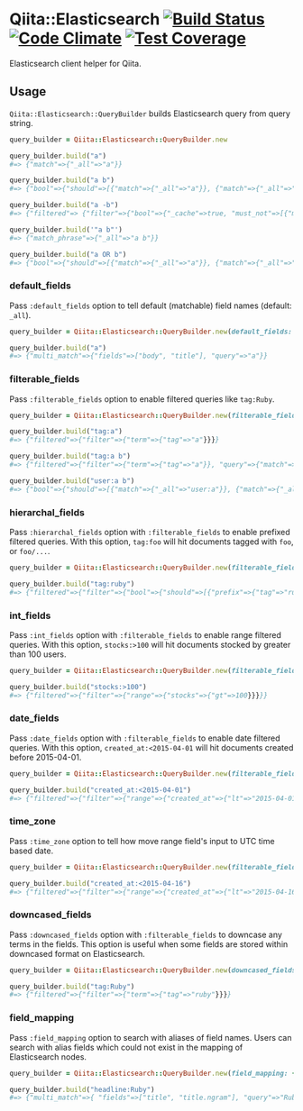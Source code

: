 # Qiita::Elasticsearch [![Build Status](https://travis-ci.org/increments/qiita-elasticsearch.svg)](https://travis-ci.org/increments/qiita-elasticsearch) [![Code Climate](https://codeclimate.com/github/increments/qiita-elasticsearch/badges/gpa.svg)](https://codeclimate.com/github/increments/qiita-elasticsearch) [![Test Coverage](https://codeclimate.com/github/increments/qiita-elasticsearch/badges/coverage.svg)](https://codeclimate.com/github/increments/qiita-elasticsearch)
Elasticsearch client helper for Qiita.

## Usage
`Qiita::Elasticsearch::QueryBuilder` builds Elasticsearch query from query string.

```rb
query_builder = Qiita::Elasticsearch::QueryBuilder.new

query_builder.build("a")
#=> {"match"=>{"_all"=>"a"}}

query_builder.build("a b")
#=> {"bool"=>{"should"=>[{"match"=>{"_all"=>"a"}}, {"match"=>{"_all"=>"b"}}]}}

query_builder.build("a -b")
#=> {"filtered"=> {"filter"=>{"bool"=>{"_cache"=>true, "must_not"=>[{"match"=>{"_all"=>"b"}}]}}, "query"=>{"match"=>{"_all"=>"a"}}}}

query_builder.build('"a b"')
#=> {"match_phrase"=>{"_all"=>"a b"}}

query_builder.build("a OR b")
#=> {"bool"=>{"should"=>[{"match"=>{"_all"=>"a"}}, {"match"=>{"_all"=>"b"}}]}}
```

### default_fields
Pass `:default_fields` option to tell default (matchable) field names (default: `_all`).

```rb
query_builder = Qiita::Elasticsearch::QueryBuilder.new(default_fields: ["body", "title"])

query_builder.build("a")
#=> {"multi_match"=>{"fields"=>["body", "title"], "query"=>"a"}}
```

### filterable_fields
Pass `:filterable_fields` option to enable filtered queries like `tag:Ruby`.

```rb
query_builder = Qiita::Elasticsearch::QueryBuilder.new(filterable_fields: ["tag", "title"])

query_builder.build("tag:a")
#=> {"filtered"=>{"filter"=>{"term"=>{"tag"=>"a"}}}}

query_builder.build("tag:a b")
#=> {"filtered"=>{"filter"=>{"term"=>{"tag"=>"a"}}, "query"=>{"match"=>{"_all"=>"b"}}}}

query_builder.build("user:a b")
#=> {"bool"=>{"should"=>[{"match"=>{"_all"=>"user:a"}}, {"match"=>{"_all"=>"b"}}]}}
```

### hierarchal_fields
Pass `:hierarchal_fields` option with `:filterable_fields` to enable prefixed filtered queries.
With this option, `tag:foo` will hit documents tagged with `foo`, or `foo/...`.

```rb
query_builder = Qiita::Elasticsearch::QueryBuilder.new(filterable_fields: ["tag"], hierarchal_fields: ["tag"])

query_builder.build("tag:ruby")
#=> {"filtered"=>{"filter"=>{"bool"=>{"should"=>[{"prefix"=>{"tag"=>"ruby/"}}, {"term"=>{"tag"=>"ruby"}}]}}}}
```

### int_fields
Pass `:int_fields` option with `:filterable_fields` to enable range filtered queries.
With this option, `stocks:>100` will hit documents stocked by greater than 100 users.

```rb
query_builder = Qiita::Elasticsearch::QueryBuilder.new(filterable_fields: ["stocks"], int_fields: ["stocks"])

query_builder.build("stocks:>100")
#=> {"filtered"=>{"filter"=>{"range"=>{"stocks"=>{"gt"=>100}}}}}
```

### date_fields
Pass `:date_fields` option with `:filterable_fields` to enable date filtered queries.
With this option, `created_at:<2015-04-01` will hit documents created before 2015-04-01.

```rb
query_builder = Qiita::Elasticsearch::QueryBuilder.new(filterable_fields: ["created_at"], date_fields: ["created_at"])

query_builder.build("created_at:<2015-04-01")
#=> {"filtered"=>{"filter"=>{"range"=>{"created_at"=>{"lt"=>"2015-04-01"}}}}}
```

### time_zone
Pass `:time_zone` option to tell how move range field's input to UTC time based date.

```rb
query_builder = Qiita::Elasticsearch::QueryBuilder.new(filterable_fields: ["created_at"], date_fields: ["created_at"], time_zone: "+09:00")

query_builder.build("created_at:<2015-04-16")
#=> {"filtered"=>{"filter"=>{"range"=>{"created_at"=>{"lt"=>"2015-04-16","time_zone"=>"+09:00"}}}}}
```

### downcased_fields
Pass `:downcased_fields` option with `:filterable_fields` to downcase any terms in the fields.
This option is useful when some fields are stored within downcased format on Elasticsearch.

```rb
query_builder = Qiita::Elasticsearch::QueryBuilder.new(downcased_fields: ["tag"], filterable_fields: ["tag"])

query_builder.build("tag:Ruby")
#=> {"filtered"=>{"filter"=>{"term"=>{"tag"=>"ruby"}}}}
```

### field_mapping
Pass `:field_mapping` option to search with aliases of field names.
Users can search with alias fields which could not exist in the mapping of Elasticsearch nodes.

```rb
query_builder = Qiita::Elasticsearch::QueryBuilder.new(field_mapping: { "headline" =>  ["title", "title.ngram"]} )

query_builder.build("headline:Ruby")
#=> {"multi_match"=>{ "fields"=>["title", "title.ngram"], "query"=>"Ruby"}
```
